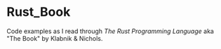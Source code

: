 # Rust_Book
Code examples as I read through _The Rust Programming Language_ aka "The Book" by Klabnik & Nichols.
